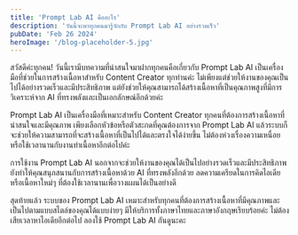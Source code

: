 ```yaml
---
title: 'Prompt Lab AI คืออะไร'
description: 'วันนี้จะพาทุกคนมารู้จักกับ Prompt Lab AI อย่างรวดเร็ว'
pubDate: 'Feb 26 2024'
heroImage: '/blog-placeholder-5.jpg'
---
```


สวัสดีค่ะทุกคน! วันนี้เรามีบทความที่น่าสนใจมาฝากทุกคนคือเกี่ยวกับ Prompt Lab AI เป็นเครื่องมือที่ช่วยในการสร้างเนื้อหาสำหรับ Content Creator ทุกท่านค่ะ ไม่เพียงแต่ช่วยให้งานของคุณเป็นไปได้อย่างรวดเร็วและมีประสิทธิภาพ แต่ยังช่วยให้คุณสามารถได้สร้างเนื้อหาที่เป็นคุณภาพสูงที่มีการวิเคราะห์จาก AI ที่ทรงพลังและเป็นเอกลักษณ์อีกด้วยค่ะ

Prompt Lab AI เป็นเครื่องมือที่เหมาะสำหรับ Content Creator ทุกคนที่ต้องการสร้างเนื้อหาที่น่าสนใจและมีคุณภาพ เพียงเลือกหัวข้อหรือตัวสะกดที่คุณต้องการจาก Prompt Lab AI แล้วระบบก็จะช่วยให้ความสามารถที่จะสร้างเนื้อหาที่เป็นไปได้และตรงใจได้ง่ายขึ้น ไม่ต้องห่วงเรื่องความเหนื่อยหรือใช้เวลานานกับงานทำเนื้อหาอีกต่อไปค่ะ 

การใช้งาน Prompt Lab AI นอกจากจะช่วยให้งานของคุณได้เป็นไปอย่างรวดเร็วและมีประสิทธิภาพ ยังทำให้คุณสนุกสนานกับการสร้างเนื้อหาด้วย AI ที่ทรงพลังอีกด้วย ลดความเครียดในการคิดไอเดียหรือเนื้อหาใหม่ๆ ที่ต้องใช้เวลานานเพื่อวางแผนได้เป็นอย่างดี

สุดท้ายแล้ว ระบบของ Prompt Lab AI เหมาะสำหรับทุกคนที่ต้องการสร้างเนื้อหาที่มีคุณภาพและเป็นไปตามแบบสไตล์ของคุณได้แบบง่ายๆ มีให้บริการทั้งภาษาไทยและภาษาอังกฤษเรียบร้อยค่ะ ไม่ต้องเสียเวลาหาไอเดียอีกต่อไป ลองใช้ Prompt Lab AI กันดูนะคะ
